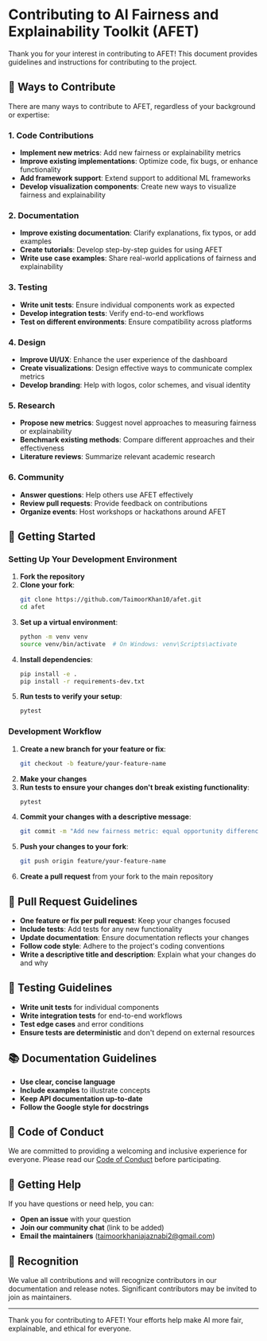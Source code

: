 # Contributing to AI Fairness and Explainability Toolkit (AFET)

Thank you for your interest in contributing to AFET! This document provides guidelines and instructions for contributing to the project.

## 🌟 Ways to Contribute

There are many ways to contribute to AFET, regardless of your background or expertise:

### 1. Code Contributions

- **Implement new metrics**: Add new fairness or explainability metrics
- **Improve existing implementations**: Optimize code, fix bugs, or enhance functionality
- **Add framework support**: Extend support to additional ML frameworks
- **Develop visualization components**: Create new ways to visualize fairness and explainability

### 2. Documentation

- **Improve existing documentation**: Clarify explanations, fix typos, or add examples
- **Create tutorials**: Develop step-by-step guides for using AFET
- **Write use case examples**: Share real-world applications of fairness and explainability

### 3. Testing

- **Write unit tests**: Ensure individual components work as expected
- **Develop integration tests**: Verify end-to-end workflows
- **Test on different environments**: Ensure compatibility across platforms

### 4. Design

- **Improve UI/UX**: Enhance the user experience of the dashboard
- **Create visualizations**: Design effective ways to communicate complex metrics
- **Develop branding**: Help with logos, color schemes, and visual identity

### 5. Research

- **Propose new metrics**: Suggest novel approaches to measuring fairness or explainability
- **Benchmark existing methods**: Compare different approaches and their effectiveness
- **Literature reviews**: Summarize relevant academic research

### 6. Community

- **Answer questions**: Help others use AFET effectively
- **Review pull requests**: Provide feedback on contributions
- **Organize events**: Host workshops or hackathons around AFET

## 🚀 Getting Started

### Setting Up Your Development Environment

1. **Fork the repository**
2. **Clone your fork**:
   ```bash
   git clone https://github.com/TaimoorKhan10/afet.git
   cd afet
   ```
3. **Set up a virtual environment**:
   ```bash
   python -m venv venv
   source venv/bin/activate  # On Windows: venv\Scripts\activate
   ```
4. **Install dependencies**:
   ```bash
   pip install -e .
   pip install -r requirements-dev.txt
   ```
5. **Run tests to verify your setup**:
   ```bash
   pytest
   ```

### Development Workflow

1. **Create a new branch for your feature or fix**:
   ```bash
   git checkout -b feature/your-feature-name
   ```
2. **Make your changes**
3. **Run tests to ensure your changes don't break existing functionality**:
   ```bash
   pytest
   ```
4. **Commit your changes with a descriptive message**:
   ```bash
   git commit -m "Add new fairness metric: equal opportunity difference"
   ```
5. **Push your changes to your fork**:
   ```bash
   git push origin feature/your-feature-name
   ```
6. **Create a pull request** from your fork to the main repository

## 📝 Pull Request Guidelines

- **One feature or fix per pull request**: Keep your changes focused
- **Include tests**: Add tests for any new functionality
- **Update documentation**: Ensure documentation reflects your changes
- **Follow code style**: Adhere to the project's coding conventions
- **Write a descriptive title and description**: Explain what your changes do and why

## 🧪 Testing Guidelines

- **Write unit tests** for individual components
- **Write integration tests** for end-to-end workflows
- **Test edge cases** and error conditions
- **Ensure tests are deterministic** and don't depend on external resources

## 📚 Documentation Guidelines

- **Use clear, concise language**
- **Include examples** to illustrate concepts
- **Keep API documentation up-to-date**
- **Follow the Google style for docstrings**

## 🤝 Code of Conduct

We are committed to providing a welcoming and inclusive experience for everyone. Please read our [Code of Conduct](CODE_OF_CONDUCT.md) before participating.

## 🙋 Getting Help

If you have questions or need help, you can:

- **Open an issue** with your question
- **Join our community chat** (link to be added)
- **Email the maintainers** (taimoorkhaniajaznabi2@gmail.com)

## 🎉 Recognition

We value all contributions and will recognize contributors in our documentation and release notes. Significant contributors may be invited to join as maintainers.

---

Thank you for contributing to AFET! Your efforts help make AI more fair, explainable, and ethical for everyone.